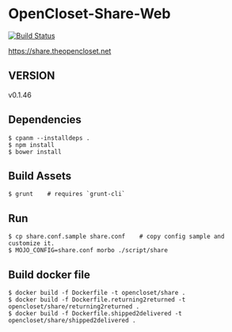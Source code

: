 # OpenCloset-Share-Web #

[![Build Status](https://travis-ci.org/opencloset/monitor.svg?branch=v0.1.46)](https://travis-ci.org/opencloset/OpenCloset-Share-Web)

https://share.theopencloset.net

## VERSION ##

v0.1.46

## Dependencies ##

    $ cpanm --installdeps .
    $ npm install
    $ bower install

## Build Assets ##

    $ grunt    # requires `grunt-cli`

## Run ##

    $ cp share.conf.sample share.conf    # copy config sample and customize it.
    $ MOJO_CONFIG=share.conf morbo ./script/share

## Build docker file ##

    $ docker build -f Dockerfile -t opencloset/share .
    $ docker build -f Dockerfile.returning2returned -t opencloset/share/returning2returned .
    $ docker build -f Dockerfile.shipped2delivered -t opencloset/share/shipped2delivered .

